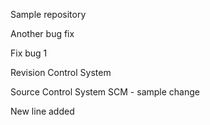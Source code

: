 Sample repository

Another bug fix

Fix bug 1

Revision Control System

Source Control System SCM - sample change

New line added


